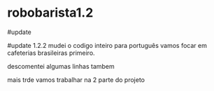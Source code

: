 # robobarista1.2
#update


#update 1.2.2 mudei o codigo inteiro para português vamos focar em cafeterias brasileiras primeiro.

descomentei algumas linhas tambem 

mais trde vamos trabalhar na 2 parte do projeto 
